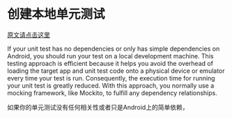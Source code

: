 # 创建本地单元测试
[原文请点击这里](http://developer.android.com/intl/zh-cn/training/testing/unit-testing/local-unit-tests.html)

If your unit test has no dependencies or only has simple dependencies on Android, you should run your test on a local development machine. This testing approach is efficient because it helps you avoid the overhead of loading the target app and unit test code onto a physical device or emulator every time your test is run. Consequently, the execution time for running your unit test is greatly reduced. With this approach, you normally use a mocking framework, like Mockito, to fulfill any dependency relationships.

如果你的单元测试没有任何相关性或者只是Android上的简单依赖，